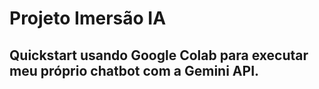 # Projeto Imersão IA
## Quickstart usando Google Colab para executar meu próprio chatbot com a Gemini API.
